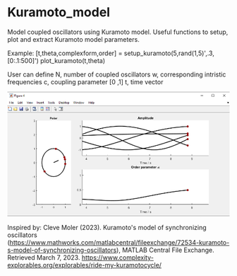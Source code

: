# Kuramoto_model
Model coupled oscillators using Kuramoto model. Useful functions to setup, plot and extract Kuramoto model parameters.

Example:
[t,theta,complexform,order] = setup_kuramoto(5,rand(1,5)',.3,[0:.1:500]')
plot_kuramoto(t,theta)

User can define
N, number of coupled oscillators
w, corresponding intristic frequencies
c, coupling parameter [0 ,1]
t, time vector

![Primary screenshot](https://raw.githubusercontent.com/tommivayrynen1/Kuramoto_model/master/Kuramotoexample.png
)


Inspired by:
Cleve Moler (2023). Kuramoto's model of synchronizing oscillators (https://www.mathworks.com/matlabcentral/fileexchange/72534-kuramoto-s-model-of-synchronizing-oscillators), MATLAB Central File Exchange. Retrieved March 7, 2023.
https://www.complexity-explorables.org/explorables/ride-my-kuramotocycle/
